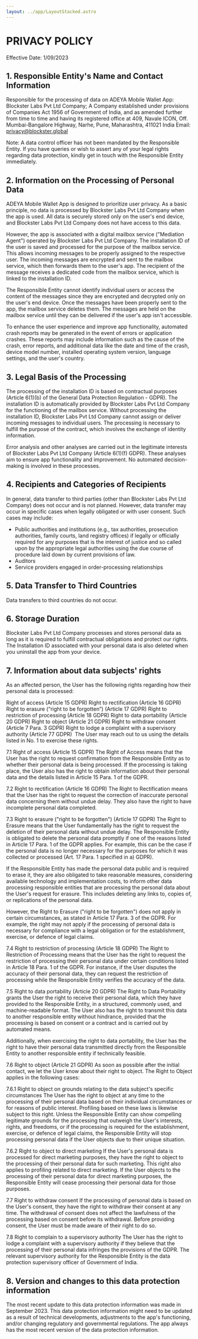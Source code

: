 ```yaml
---
layout: ../app/LayoutStacked.astro
--- 
```


# PRIVACY POLICY

Effective Date: 1/09/2023

## 1. Responsible Entity's Name and Contact Information
Responsible for the processing of data on ADEYA Mobile Wallet App: Blockster Labs Pvt Ltd Company; A Company established under provisions of Companies Act 1956 of Government of India, and as amended further from time to time and having its registered office at 409, Navale ICON, Off. Mumbai-Bangalore Highway, Narhe, Pune, Maharashtra, 411021 India
Email: privacy@blockster.global

Note: A data control officer has not been mandated by the Responsible Entity. If you have queries or wish to assert any of your legal rights regarding data protection, kindly get in touch with the Responsible Entity immediately.

## 2. Information on the Processing of Personal Data
ADEYA Mobile Wallet App is designed to prioritize user privacy. As a basic principle, no data is processed by Blockster Labs Pvt Ltd Company when the app is used. All data is securely stored only on the user's end device, and Blockster Labs Pvt Ltd Company does not have access to this data.

However, the app is associated with a digital mailbox service ("Mediation Agent") operated by Blockster Labs Pvt Ltd Company. The installation ID of the user is saved and processed for the purpose of the mailbox service. This allows incoming messages to be properly assigned to the respective user. The incoming messages are encrypted and sent to the mailbox service, which then forwards them to the user's app. The recipient of the message receives a dedicated code from the mailbox service, which is linked to the installation ID.

The Responsible Entity cannot identify individual users or access the content of the messages since they are encrypted and decrypted only on the user's end device.  Once the messages have been properly sent to the app, the mailbox service deletes them. The messages are held on the mailbox service until they can be delivered if the user's app isn't accessible.  

To enhance the user experience and improve app functionality, automated crash reports may be generated in the event of errors or application crashes. These reports may include information such as the cause of the crash, error reports, and additional data like the date and time of the crash, device model number, installed operating system version, language settings, and the user's country.


## 3. Legal Basis of the Processing
The processing of the installation ID is based on contractual purposes (Article 6(1)(b) of the General Data Protection Regulation - GDPR). The installation ID is automatically provided by Blockster Labs Pvt Ltd Company for the functioning of the mailbox service. Without processing the installation ID, Blockster Labs Pvt Ltd Company cannot assign or deliver incoming messages to individual users. The processing is necessary to fulfill the purpose of the contract, which involves the exchange of identity information.

Error analysis and other analyses are carried out in the legitimate interests of Blockster Labs Pvt Ltd Company (Article 6(1)(f) GDPR). These analyses aim to ensure app functionality and improvement. No automated decision-making is involved in these processes.

## 4. Recipients and Categories of Recipients
In general, data transfer to third parties (other than Blockster Labs Pvt Ltd Company) does not occur and is not planned. However, data transfer may occur in specific cases when legally obligated or with user consent. Such cases may include:
- Public authorities and institutions (e.g., tax authorities, prosecution authorities, family courts, land registry offices) if legally or officially required for any purposes that is the interest of justice and so called upon by the appropriate legal authorities using the due course of procedure laid down by current provisions of law.
- Auditors
- Service providers engaged in order-processing relationships

## 5. Data Transfer to Third Countries
Data transfers to third countries do not occur.

## 6. Storage Duration
Blockster Labs Pvt Ltd Company processes and stores personal data as long as it is required to fulfill contractual obligations and protect our rights. The Installation ID associated with your personal data is also deleted when you uninstall the app from your device.

## 7. Information about data subjects' rights

As an affected person, the User has the following rights regarding how their personal data is processed:

Right of access (Article 15 GDPR)
Right to rectification (Article 16 GDPR)
Right to erasure (“right to be forgotten”) (Article 17 GDPR)
Right to restriction of processing (Article 18 GDPR)
Right to data portability (Article 20 GDPR)
Right to object (Article 21 GDPR)
Right to withdraw consent (Article 7 Para. 3 GDPR)
Right to lodge a complaint with a supervisory authority (Article 77 GDPR)
‍
The User may reach out to us using the details listed in No. 1 to exercise these rights.

7.1 Right of access (Article 15 GDPR)
The Right of Access means that the User has the right to request confirmation from the Responsible Entity as to whether their personal data is being processed. If the processing is taking place, the User also has the right to obtain information about their personal data and the details listed in Article 15 Para. 1 of the GDPR.

7.2 Right to rectification (Article 16 GDPR)
The Right to Rectification means that the User has the right to request the correction of inaccurate personal data concerning them without undue delay. They also have the right to have incomplete personal data completed.

7.3 Right to erasure ("right to be forgotten") (Article 17 GDPR)
The Right to Erasure means that the User fundamentally has the right to request the deletion of their personal data without undue delay. The Responsible Entity is obligated to delete the personal data promptly if one of the reasons listed in Article 17 Para. 1 of the GDPR applies. For example, this can be the case if the personal data is no longer necessary for the purposes for which it was collected or processed (Art. 17 Para. 1 specified in a) GDPR).

If the Responsible Entity has made the personal data public and is required to erase it, they are also obligated to take reasonable measures, considering available technology and implementation costs, to inform other data processing responsible entities that are processing the personal data about the User's request for erasure. This includes deleting any links to, copies of, or replications of the personal data.

However, the Right to Erasure ("right to be forgotten") does not apply in certain circumstances, as stated in Article 17 Para. 3 of the GDPR. For example, the right may not apply if the processing of personal data is necessary for compliance with a legal obligation or for the establishment, exercise, or defence of legal claims.

7.4 Right to restriction of processing (Article 18 GDPR)
The Right to Restriction of Processing means that the User has the right to request the restriction of processing their personal data under certain conditions listed in Article 18 Para. 1 of the GDPR. For instance, if the User disputes the accuracy of their personal data, they can request the restriction of processing while the Responsible Entity verifies the accuracy of the data.

7.5 Right to data portability (Article 20 GDPR)
The Right to Data Portability grants the User the right to receive their personal data, which they have provided to the Responsible Entity, in a structured, commonly used, and machine-readable format. The User also has the right to transmit this data to another responsible entity without hindrance, provided that the processing is based on consent or a contract and is carried out by automated means.

Additionally, when exercising the right to data portability, the User has the right to have their personal data transmitted directly from the Responsible Entity to another responsible entity if technically feasible.

7.6 Right to object (Article 21 GDPR)
As soon as possible after the initial contact, we let the User know about their right to object. The Right to Object applies in the following cases:

7.6.1 Right to object on grounds relating to the data subject's specific circumstances
The User has the right to object at any time to the processing of their personal data based on their individual circumstances or for reasons of public interest. Profiling based on these laws is likewise subject to this right. Unless the Responsible Entity can show compelling legitimate grounds for the processing that outweigh the User's interests, rights, and freedoms, or if the processing is required for the establishment, exercise, or defence of legal claims, the Responsible Entity will stop processing personal data if the User objects due to their unique situation.

7.6.2 Right to object to direct marketing
If the User's personal data is processed for direct marketing purposes, they have the right to object to the processing of their personal data for such marketing. This right also applies to profiling related to direct marketing. If the User objects to the processing of their personal data for direct marketing purposes, the Responsible Entity will cease processing their personal data for those purposes.

7.7 Right to withdraw consent
If the processing of personal data is based on the User's consent, they have the right to withdraw their consent at any time. The withdrawal of consent does not affect the lawfulness of the processing based on consent before its withdrawal. Before providing consent, the User must be made aware of their right to do so.

7.8 Right to complain to a supervisory authority
The User has the right to lodge a complaint with a supervisory authority if they believe that the processing of their personal data infringes the provisions of the GDPR. The relevant supervisory authority for the Responsible Entity is the data protection supervisory officer of Government of India.

## 8. Version and changes to this data protection information
The most recent update to this data protection information was made in September 2023. This data protection information might need to be updated as a result of technical developments, adjustments to the app's functioning, and/or changing regulatory and governmental regulations. The app always has the most recent version of the data protection information.



<link rel="stylesheet" type="text/css" href="src/styles/markdown.css">
